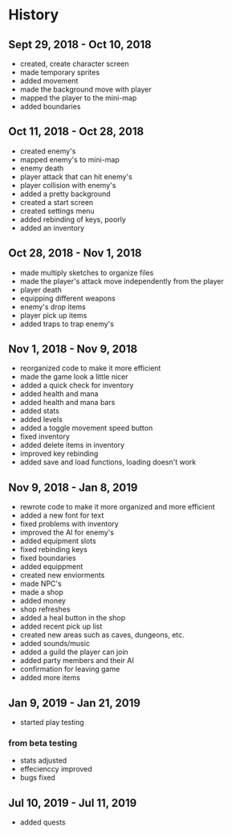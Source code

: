 # History

## Sept 29, 2018 - Oct 10, 2018
- created, create character screen
- made temporary sprites
- added movement
- made the background move with player
- mapped the player to the mini-map
- added boundaries

## Oct 11, 2018 - Oct 28, 2018
- created enemy's
- mapped enemy's to mini-map
- enemy death
- player attack that can hit enemy's
- player collision with enemy's
- added a pretty background
- created a start screen
- created settings menu
- added rebinding of keys, poorly
- added an inventory

## Oct 28, 2018 - Nov 1, 2018
- made multiply sketches to organize files
- made the player's attack move independently from the player
- player death
- equipping different weapons
- enemy's drop items
- player pick up items
- added traps to trap enemy's

##  Nov 1, 2018 - Nov 9, 2018
- reorganized code to make it more efficient
- made the game look a little nicer
- added a quick check for inventory
- added health and mana
- added health and mana bars  
- added stats
- added levels
- added a toggle movement speed button
- fixed inventory
- added delete items in inventory
- improved key rebinding
- added save and load functions, loading doesn't work

## Nov 9, 2018 - Jan 8, 2019
- rewrote code to make it more organized and more efficient
- added a new font for text
- fixed problems with inventory
- improved the AI for enemy's
- added equipment slots
- fixed rebinding keys
- fixed boundaries
- added equippment
- created new enviorments
- made NPC's
- made a shop
- added money
- shop refreshes
- added a heal button in the shop
- added recent pick up list
- created new areas such as caves, dungeons, etc.
- added sounds/music
- added a guild the player can join
- added party members and their AI
- confirmation for leaving game
- added more items

## Jan 9, 2019 - Jan 21, 2019
- started play testing
### from beta testing
- stats adjusted
- effecienccy improved
- bugs fixed

## Jul 10, 2019 - Jul 11, 2019
- added quests